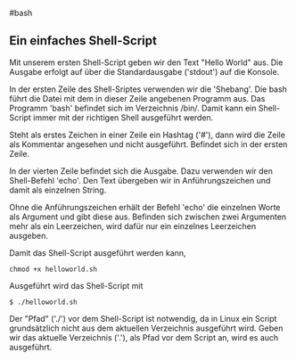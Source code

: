 
#bash



## Ein einfaches Shell-Script

Mit unserem ersten Shell-Script geben wir den Text "Hello World"
aus. Die Ausgabe erfolgt auf über die Standardausgabe ('stdout')
auf die Konsole.

In der ersten Zeile des Shell-Sriptes verwenden wir die 'Shebang'.
Die bash führt die Datei mit dem in dieser Zeile angebenen
Programm aus. Das Programm 'bash' befindet sich im Verzeichnis
/bin/. Damit kann ein Shell-Script immer mit der richtigen Shell
ausgeführt werden.

Steht als erstes Zeichen in einer Zeile ein Hashtag ('#'), dann
wird die Zeile als Kommentar angesehen und nicht ausgeführt.
Befindet sich in der ersten Zeile.

In der vierten Zeile befindet sich die Ausgabe. Dazu verwenden
wir den Shell-Befehl 'echo'. Den Text übergeben wir in
Anführungszeichen und damit als einzelnen String.

Ohne die Anführungszeichen erhält der Befehl 'echo' die einzelnen
Worte als Argument und gibt diese aus. Befinden sich zwischen
zwei Argumenten mehr als ein Leerzeichen, wird dafür nur ein
einzelnes Leerzeichen ausgeben.

Damit das Shell-Script ausgeführt werden kann, 

    chmod +x helloworld.sh

Ausgeführt wird das Shell-Script mit

    $ ./helloworld.sh

Der "Pfad" ('./') vor dem Shell-Script ist notwendig, da in Linux
ein Script grundsätzlich nicht aus dem aktuellen Verzeichnis
ausgeführt wird. Geben wir das aktuelle Verzeichnis ('.'), als Pfad
vor dem Script an, wird es auch ausgeführt.



